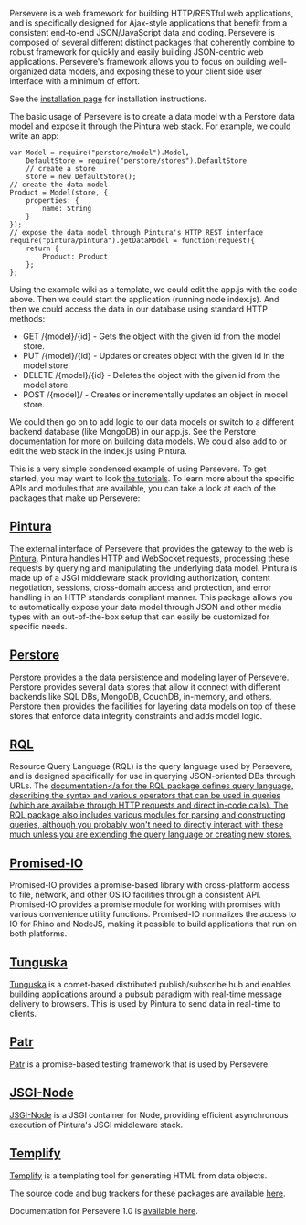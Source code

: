 Persevere is a web framework for building HTTP/RESTful web applications, and is specifically
designed for Ajax-style applications that benefit from a consistent end-to-end JSON/JavaScript
data and coding. Persevere is composed of several different distinct packages that 
coherently combine to robust framework for quickly and easily building JSON-centric
web applications. Persevere's framework allows you to focus on building well-organized 
data models, and exposing these to your client side user interface with a minimum of effort.

See the <a href="Installation">installation page</a> for installation instructions. 

The basic usage of Persevere is to create a data model with a Perstore data model and 
expose it through the Pintura web stack. For example, we could write an app:

    var Model = require("perstore/model").Model,
    	DefaultStore = require("perstore/stores").DefaultStore
    	// create a store
    	store = new DefaultStore();
   	// create the data model
    Product = Model(store, {
        properties: {
            name: String
        }
    }); 
	// expose the data model through Pintura's HTTP REST interface 
	require("pintura/pintura").getDataModel = function(request){
		return {
			Product: Product
		};
	};

Using the example wiki as a template, we could edit the app.js with the code above.
Then we could start the application (running node index.js).
And then we could access the data in our database using standard HTTP methods:

* GET /{model}/{id} - Gets the object with the given id from the model store.
* PUT /{model}/{id} - Updates or creates object with the given id in the model store.
* DELETE /{model}/{id} - Deletes the object with the given id from the model store.
* POST /{model}/ - Creates or incrementally updates an object in model store. 

We could then go on to add logic to our data models or switch to a different backend
database (like MongoDB) in our app.js. See the Perstore documentation for more on
building data models. We could also add to or edit the web stack in the index.js using Pintura.

This is a very simple condensed example of using Persevere. To get started, you may
want to look <a href="Tutorials">the tutorials</a>. To learn more about the specific
APIs and modules that are available, you can take a look at each of the packages that 
make up Persevere:

## <a href="pintura/">Pintura</a>
The external interface of Persevere that provides the gateway to the web is <a href="pintura/">Pintura</a>.
Pintura handles HTTP and WebSocket requests, processing these requests by querying and manipulating
the underlying data model. Pintura is made up of a JSGI middleware stack providing 
authorization, content negotiation, sessions, cross-domain access and protection, and 
error handling in an HTTP standards compliant manner. This package allows you to automatically expose
your data model through JSON and other media types with an out-of-the-box setup 
that can easily be customized for specific needs. 

## <a href="perstore/">Perstore</a>
<a href="perstore/">Perstore</a> provides a the data persistence and modeling layer of Persevere. Perstore
provides several data stores that allow it connect with different backends like
SQL DBs, MongoDB, CouchDB, in-memory, and others. Perstore then provides the 
facilities for layering data models on top of these stores that enforce data integrity
constraints and adds model logic.

## <a href="rql/">RQL</a>
Resource Query Language (RQL) is the query language used by Persevere, and is designed specifically for use in
querying JSON-oriented DBs through URLs. The <a href="rql/">documentation</a for the RQL package
defines query language, describing the syntax and various operators that can be used
in queries (which are available through HTTP requests and direct in-code calls). The
RQL package also includes various modules for parsing and constructing queries, although
you probably won't need to directly interact with these much unless you are extending
the query language or creating new stores.

## <a href="promised-io/">Promised-IO</a>
Promised-IO provides a promise-based library with cross-platform access to file, network, and other OS IO facilities
through a consistent API. Promised-IO provides a promise module for working with
promises with various convenience utility functions. Promised-IO normalizes the access to IO
for Rhino and NodeJS, making it possible to build applications that run on both platforms.

## <a href="tunguska/">Tunguska</a>
<a href="tunguska/">Tunguska</a> is a comet-based distributed publish/subscribe hub 
and enables building applications around a pubsub paradigm with real-time message delivery
to browsers. This is used by Pintura to send data in real-time to clients.

## <a href="patr/">Patr</a>
<a href="patr/">Patr</a> is a promise-based testing framework that is used by Persevere.

## <a href="jsgi-node/">JSGI-Node</a>
<a href="jsgi-node/">JSGI-Node</a> is a JSGI container for Node, providing efficient
asynchronous execution of Pintura's JSGI middleware stack.

## <a href="templify/">Templify</a>
<a href="templify/">Templify</a> is a templating tool for generating HTML from data
objects.

The source code and bug trackers for these packages are available [here](https://github.com/persvr/).
 
Documentation for Persevere 1.0 is <a href="http://docs.persvr.org">available here</a>.

